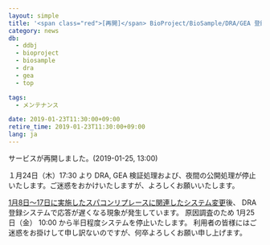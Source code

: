 ```yaml
---
layout: simple
title: '<span class="red">[再開]</span> BioProject/BioSample/DRA/GEA 登録システムの緊急メンテナンス 1月25日（金）10:00'
category: news
db:
  - ddbj
  - bioproject
  - biosample
  - dra
  - gea
  - top

tags:
  - メンテナンス

date: 2019-01-23T11:30:00+09:00
retire_time: 2019-01-23T11:30:00+09:00
lang: ja
---
```


<p class="red">サービスが再開しました。(2019-01-25, 13:00)</p>

<p>１月24日（木）17:30 より DRA, GEA 検証処理および、夜間の公開処理が停止いたします。ご迷惑をおかけいたしますが、よろしくお願いいたします。</p>

<p><a href="/news/ja/2018-12-27.html">1月8日～17日に実施したスパコンリプレースに関連したシステム変更</a>後、
    DRA 登録システムで応答が遅くなる現象が発生しています。
    原因調査のため 1月25日（金） 10:00 から半日程度システムを停止いたします。
    利用者の皆様にはご迷惑をお掛けして申し訳ないのですが、何卒よろしくお願い申し上げます。</p>
